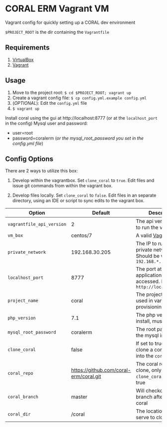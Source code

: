# CORAL ERM Vagrant VM
Vagrant config for quickly setting up a CORAL dev environment

`$PROJECT_ROOT` is the dir containing the `Vagrantfile`

## Requirements
1. [VirtualBox](https://www.virtualbox.org/wiki/Downloads)
2. [Vagrant](https://www.vagrantup.com/downloads.html)

## Usage
1. Move to the project root: `$ cd $PROJECT_ROOT; vagrant up`
2. Create a vagrant config file: `$ cp config.yml.example config.yml`
3. (_OPTIONAL_): Edit the `config.yml` file
4. `$ vagrant up`
    
Install coral using the gui at http://localhost:8777 (or at the `localhost_port` in the config)
Mysql user and password:
* user=root
* password=coralerm (_or the mysql_root_password you set in the config.yml file_)

## Config Options

There are 2 ways to utilize this box:

1. Develop within the vagrantbox. Set `clone_coral` to `true`. Edit files and issue git commands from within
the vagrant box.

2. Develop files locally. Set `clone_coral` to `false`. Edit files in an separate directory, using an IDE or script to sync
edits to the vagrant box.

|Option|Default|Description|
|---|---|---|
|`vagrantfile_api_version`|2|The api version used to run the vagrant file|
|`vm_box`|centos/7|A valid [Vagrant Box](https://app.vagrantup.com/boxes/search)|
|`private_network`|192.168.30.205|The IP to run the private network. Should be within `192.168.*.*`|
|`localhost_port`|8777|The port at which the application can be accessed. E.g. `http://localhost:8777`|
|`project_name`|coral|The project name, used in various provisioning scripts|
|`php_version`|7.1|The php version to install, must be >= 5.6|
|`mysql_root_password`|coralerm|The root password for the mysql installation|
|`clone_coral`|false|If set to true, it will clone a coral instance into the `coral_repo`|
|`coral_repo`|https://github.com/coral-erm/coral.git|The coral repo to clone, only used if `clone_coral` is set to true|
|`coral_branch`|master|Will checkout this branch after cloning coral|
|`coral_dir`|/coral|The location on the serve to clone coral|

